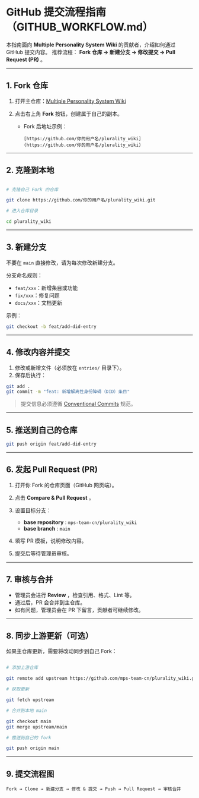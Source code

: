 # GitHub 提交流程指南（GITHUB_WORKFLOW.md）

本指南面向 **Multiple Personality System Wiki** 的贡献者，介绍如何通过 GitHub 提交内容。
推荐流程： **Fork 仓库 → 新建分支 → 修改提交 → Pull Request (PR)** 。

---

## 1. Fork 仓库

1. 打开主仓库：[Multiple Personality System Wiki](https://github.com/mps-team-cn/plurality_wiki)
2. 点击右上角 **Fork** 按钮，创建属于自己的副本。

   - Fork 后地址示例：

     ```text
     [https://github.com/你的用户名/plurality_wiki](https://github.com/你的用户名/plurality_wiki)
     ```

---

## 2. 克隆到本地

```bash

# 克隆自己 Fork 的仓库

git clone https://github.com/你的用户名/plurality_wiki.git

# 进入仓库目录

cd plurality_wiki
```

---

## 3. 新建分支

不要在 `main` 直接修改，请为每次修改新建分支。

分支命名规则：

- `feat/xxx`：新增条目或功能
- `fix/xxx`：修复问题
- `docs/xxx`：文档更新

示例：

```bash
git checkout -b feat/add-did-entry
```

---

## 4. 修改内容并提交

1. 修改或新增文件（必须放在 `entries/` 目录下）。
2. 保存后执行：

```bash
git add .
git commit -m "feat: 新增解离性身份障碍（DID）条目"
```

> 提交信息必须遵循 [Conventional Commits](https://www.conventionalcommits.org/) 规范。

---

## 5. 推送到自己的仓库

```bash
git push origin feat/add-did-entry
```

---

## 6. 发起 Pull Request (PR)

1. 打开你 Fork 的仓库页面（GitHub 网页端）。
2. 点击 **Compare & Pull Request** 。
3. 设置目标分支：

   - **base repository** : `mps-team-cn/plurality_wiki`
   - **base branch** : `main`

4. 填写 PR 模板，说明修改内容。
5. 提交后等待管理员审核。

---

## 7. 审核与合并

- 管理员会进行 **Review** ，检查引用、格式、Lint 等。
- 通过后，PR 会合并到主仓库。
- 如有问题，管理员会在 PR 下留言，贡献者可继续修改。

---

## 8. 同步上游更新（可选）

如果主仓库更新，需要将改动同步到自己 Fork：

```bash

# 添加上游仓库

git remote add upstream https://github.com/mps-team-cn/plurality_wiki.git

# 获取更新

git fetch upstream

# 合并到本地 main

git checkout main
git merge upstream/main

# 推送到自己的 fork

git push origin main
```

---

## 9. 提交流程图

```text
Fork → Clone → 新建分支 → 修改 & 提交 → Push → Pull Request → 审核合并
```
